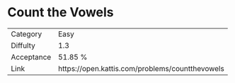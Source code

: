 # Count the Vowels

<table>
    <tr>
        <td>Category</td>
        <td>Easy</td>
    </tr>
    <tr>
        <td>Diffulty</td>
        <td>1.3</td>
    </tr>
    <tr>
        <td>Acceptance</td>
        <td>51.85 %</td>
    </tr>
    <tr>
        <td>Link</td>
        <td>https://open.kattis.com/problems/countthevowels</td>
    </tr>
</table>